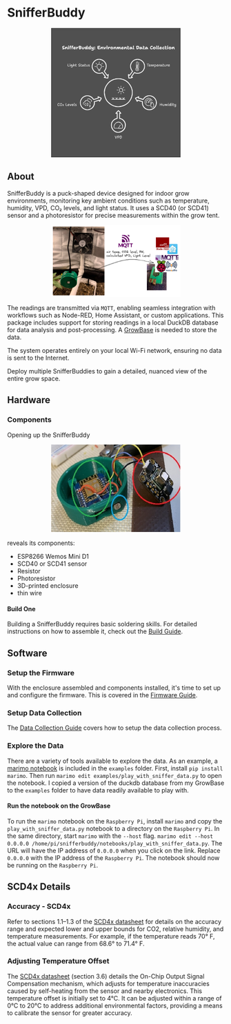 # SnifferBuddy
<p align="center">
  <img src="docs/images/snifferbuddy_env_drawing.png" width="300" alt="Snifferbuddy in grow environment">
</p>


## About

SnifferBuddy is a puck-shaped device designed for indoor grow environments, monitoring key ambient conditions such as temperature, humidity, VPD, CO₂ levels, and light status. It uses a SCD40 (or SCD41) sensor and a photoresistor for precise measurements within the grow tent.
<p align="center">
  <img src="docs/images/SnifferBuddy_mqtt.png" width="300" alt="Snifferbuddy in grow environment">
</p>

The readings are transmitted via `MQTT`, enabling seamless integration with workflows such as Node-RED, Home Assistant, or custom applications. This package includes support for storing readings in a local DuckDB database for data analysis and post-processing. A [GrowBase](https://github.com/solarslurpi/GrowBase) is needed to store the data.

The system operates entirely on your local Wi-Fi network, ensuring no data is sent to the Internet.

Deploy multiple SnifferBuddies to gain a detailed, nuanced view of the entire grow space.

## Hardware
  
### Components

Opening up the SnifferBuddy

<p align="center">
  <img src="docs/images/snifferbuddy_scd40_wiring.jpg" width="300" alt="Snifferbuddy wiring">
</p>

reveals its components:
- ESP8266 Wemos Mini D1
- SCD40 or SCD41 sensor
- Resistor
- Photoresistor
- 3D-printed enclosure
- thin wire

#### Build One

Building a SnifferBuddy requires basic soldering skills. For detailed instructions on how to assemble it, check out the [Build Guide](docs/build_guide.md).

## Software

### Setup the Firmware

With the enclosure assembled and components installed, it's time to set up and configure the firmware.  This is covered in the [Firmware Guide](docs/firmware_guide.md).

### Setup Data Collection

The [Data Collection Guide](docs/data_collection_guide.md) covers how to setup the data collection process.

### Explore the Data

There are a variety of tools available to explore the data.  As an example, a [marimo notebook](https://marimo.io/) is included in the `examples` folder.  First, install `pip install marimo`.  Then run `marimo edit examples/play_with_sniffer_data.py` to open the notebook.  I copied a version of the duckdb database from my GrowBase to the `examples` folder to have data readily available to play with.  

#### Run the notebook on the GrowBase
To run the `marimo` notebook on the `Raspberry Pi`, install `marimo` and copy the `play_with_sniffer_data.py` notebook to a directory on the `Raspberry Pi`. In the same directory, start `marimo` with the `--host` flag. `marimo edit --host 0.0.0.0 /home/pi/snifferbuddy/notebooks/play_with_sniffer_data.py`.  The URL will have the IP address of `0.0.0.0` when you click on the link.  Replace `0.0.0.0` with the IP address of the `Raspberry Pi`. The notebook should now be running on the `Raspberry Pi`.


## SCD4x Details

### Accuracy - SCD4x


Refer to sections 1.1–1.3 of the [SCD4x datasheet](docs/CD_DS_SCD40_SCD41_Datasheet_D1.pdf) for details on the accuracy range and expected lower and upper bounds for CO2, relative humidity, and temperature measurements. For example, if the temperature reads 70° F, the actual value can range from 68.6° to 71.4° F.

### Adjusting Temperature Offset

The [SCD4x datasheet](docs/CD_DS_SCD40_SCD41_Datasheet_D1.pdf) (section 3.6) details the On-Chip Output Signal Compensation mechanism, which adjusts for temperature inaccuracies caused by self-heating from the sensor and nearby electronics. This temperature offset is initially set to 4°C.  It can be adjusted within a range of 0°C to 20°C to address additional environmental factors, providing a means to calibrate the sensor for greater accuracy. 



